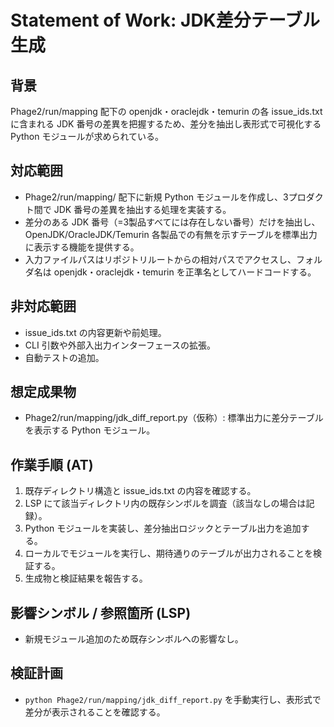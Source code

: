 # Statement of Work: JDK差分テーブル生成

## 背景
Phage2/run/mapping 配下の openjdk・oraclejdk・temurin の各 issue_ids.txt に含まれる JDK 番号の差異を把握するため、差分を抽出し表形式で可視化する Python モジュールが求められている。

## 対応範囲
- Phage2/run/mapping/ 配下に新規 Python モジュールを作成し、3プロダクト間で JDK 番号の差異を抽出する処理を実装する。
- 差分のある JDK 番号（=3製品すべてには存在しない番号）だけを抽出し、OpenJDK/OracleJDK/Temurin 各製品での有無を示すテーブルを標準出力に表示する機能を提供する。
- 入力ファイルパスはリポジトリルートからの相対パスでアクセスし、フォルダ名は openjdk・oraclejdk・temurin を正準名としてハードコードする。

## 非対応範囲
- issue_ids.txt の内容更新や前処理。
- CLI 引数や外部入出力インターフェースの拡張。
- 自動テストの追加。

## 想定成果物
- Phage2/run/mapping/jdk_diff_report.py（仮称）: 標準出力に差分テーブルを表示する Python モジュール。

## 作業手順 (AT)
1. 既存ディレクトリ構造と issue_ids.txt の内容を確認する。
2. LSP にて該当ディレクトリ内の既存シンボルを調査（該当なしの場合は記録）。
3. Python モジュールを実装し、差分抽出ロジックとテーブル出力を追加する。
4. ローカルでモジュールを実行し、期待通りのテーブルが出力されることを検証する。
5. 生成物と検証結果を報告する。

## 影響シンボル / 参照箇所 (LSP)
- 新規モジュール追加のため既存シンボルへの影響なし。

## 検証計画
- `python Phage2/run/mapping/jdk_diff_report.py` を手動実行し、表形式で差分が表示されることを確認する。

